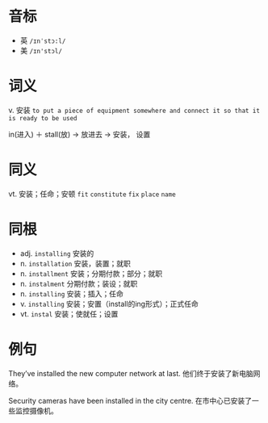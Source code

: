 # 音标

- 英 `/ɪnˈstɔ:l/`
- 美 `/ɪn'stɔl/`

# 词义

v. 安装
`to put a piece of equipment somewhere and connect it so that it is ready to be used`



in(进入) ＋ stall(放) → 放进去 → 安装， 设置

# 同义

vt. 安装；任命；安顿
`fit` `constitute` `fix` `place` `name`

# 同根

- adj. `installing` 安装的
- n. `installation` 安装，装置；就职
- n. `installment` 安装；分期付款；部分；就职
- n. `instalment` 分期付款；装设；就职
- n. `installing` 安装；插入；任命
- v. `installing` 安装；安置（install的ing形式）；正式任命
- vt. `instal` 安装；使就任；设置

# 例句

They’ve installed the new computer network at last.
他们终于安装了新电脑网络。

Security cameras have been installed in the city centre.
在市中心已安装了一些监控摄像机。


